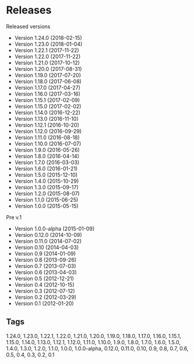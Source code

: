 # Releases

Released versions
- Version 1.24.0      (2018-02-15)
- Version 1.23.0      (2018-01-04)
- Version 1.22.1      (2017-11-22)
- Version 1.22.0      (2017-11-22)
- Version 1.21.0      (2017-10-12)
- Version 1.20.0      (2017-08-31)
- Version 1.19.0      (2017-07-20)
- Version 1.18.0      (2017-06-08)
- Version 1.17.0      (2017-04-27)
- Version 1.16.0      (2017-03-16)
- Version 1.15.1      (2017-02-09)
- Version 1.15.0      (2017-02-02)
- Version 1.14.0      (2016-12-22)
- Version 1.13.0      (2016-11-10)
- Version 1.12.1      (2016-10-20)
- Version 1.12.0      (2016-09-29)
- Version 1.11.0      (2016-08-18)
- Version 1.10.0      (2016-07-07)
- Version 1.9.0       (2016-05-26)
- Version 1.8.0       (2016-04-14)
- Version 1.7.0       (2016-03-03)
- Version 1.6.0       (2016-01-21)
- Version 1.5.0       (2015-12-10)
- Version 1.4.0       (2015-10-29)
- Version 1.3.0       (2015-09-17)
- Version 1.2.0       (2015-08-07)
- Version 1.1.0       (2015-06-25)
- Version 1.0.0       (2015-05-15)

Pre v.1
- Version 1.0.0-alpha (2015-01-09)
- Version 0.12.0      (2014-10-09)
- Version 0.11.0      (2014-07-02)
- Version 0.10        (2014-04-03)
- Version 0.9         (2014-01-09)
- Version 0.8         (2013-09-26)
- Version 0.7         (2013-07-03)
- Version 0.6         (2013-04-03)
- Version 0.5         (2012-12-21)
- Version 0.4         (2012-10-15)
- Version 0.3         (2012-07-12)
- Version 0.2         (2012-03-29)
- Version 0.1         (2012-01-20)


## Tags
1.24.0, 1.23.0, 1.22.1, 1.22.0, 1.21.0, 1.20.0, 1.19.0, 1.18.0, 1.17.0, 1.16.0, 1.15.1, 1.15.0, 1.14.0, 1.13.0, 1.12.1, 1.12.0, 1.11.0, 1.10.0, 1.9.0, 1.8.0, 1.7.0, 1.6.0, 1.5.0, 1.4.0, 1.3.0, 1.2.0, 1.1.0, 1.0.0, 1.0.0-alpha, 0.12.0, 0.11.0, 0.10, 0.9, 0.8, 0.7, 0.6, 0.5, 0.4, 0.3, 0.2, 0.1
